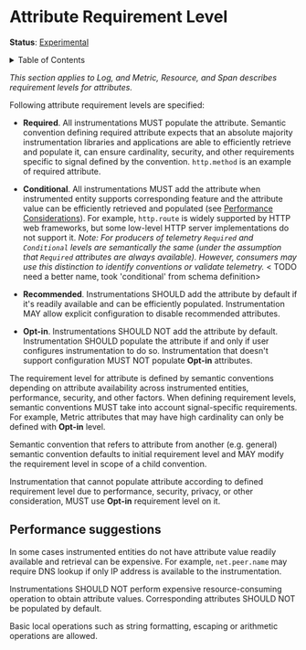# Attribute Requirement Level

**Status**: [Experimental](../document-status.md)

<details>
<summary>Table of Contents</summary>

<!-- toc -->

- [Performance suggestions](#performance-suggestions)

<!-- tocstop -->

</details>

_This section applies to Log, and Metric, Resource, and Span describes requirement levels for attributes._

Following attribute requirement levels are specified:

- **Required**. All instrumentations MUST populate the attribute. Semantic convention defining required attribute expects that an absolute majority instrumentation libraries and applications are able to efficiently retrieve and populate it, can ensure cardinality, security, and other requirements specific to signal defined by the convention. `http.method` is an example of required attribute.

- **Conditional**. All instrumentations MUST add the attribute when instrumented entity supports corresponding feature and the attribute value can be efficiently retrieved and populated (see [Performance Considerations](#performance-suggestions)).
For example, `http.route` is widely supported by HTTP web frameworks, but some low-level HTTP server implementations do not support it.
_Note: For producers of telemetry `Required` and `Conditional` levels are semantically the same (under the assumption that `Required` attributes are always available). However, consumers may use this distinction to identify conventions or validate telemetry._
< TODO need a better name, took 'conditional' from schema definition>

- **Recommended**. Instrumentations SHOULD add the attribute by default if it's readily available and can be efficiently populated. Instrumentation MAY allow explicit configuration to disable recommended attributes.

- **Opt-in**. Instrumentations SHOULD NOT add the attribute by default. Instrumentation SHOULD populate the attribute if and only if user configures instrumentation to do so. Instrumentation that doesn't support configuration MUST NOT populate **Opt-in** attributes.

The requirement level for attribute is defined by semantic conventions depending on attribute availability across instrumented entities, performance, security, and other factors. When defining requirement levels, semantic conventions MUST take into account signal-specific requirements. For example, Metric attributes that may have high cardinality can only be defined with **Opt-in** level.

Semantic convention that refers to attribute from another (e.g. general) semantic convention defaults to initial requirement level and MAY modify the requirement level in scope of a child convention.

Instrumentation that cannot populate attribute according to defined requirement level due to performance, security, privacy, or other consideration, MUST use **Opt-in** requirement level on it.

## Performance suggestions

In some cases instrumented entities do not have attribute value readily available and retrieval can be expensive. For example, `net.peer.name` may require DNS lookup if only IP address is available to the instrumentation.

Instrumentations SHOULD NOT perform expensive resource-consuming operation to obtain attribute values. Corresponding attributes SHOULD NOT be populated by default.

Basic local operations such as string formatting, escaping or arithmetic operations are allowed.
